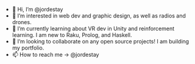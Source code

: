 - 👋 Hi, I’m @jordestay
- 👀 I’m interested in web dev and graphic design, as well as radios and drones.
- 🌱 I’m currently learning about VR dev in Unity and reinforcement learning. I am new to Raku, Prolog, and Haskell.
- 💞️ I’m looking to collaborate on any open source projects! I am building my portfolio.
- 📫 How to reach me -> @jordestay

<!---
jordestay/jordestay is a ✨ special ✨ repository because its `README.md` (this file) appears on your GitHub profile.
You can click the Preview link to take a look at your changes.
--->
